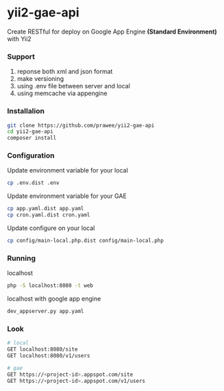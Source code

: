 # yii2-gae-api
Create RESTful for deploy on Google App Engine <b>(Standard Environment)</b> with Yii2

### Support
1. reponse both xml and json format
2. make versioning
3. using .env file between server and local
4. using memcache via  appengine

### Installalion
```bash
git clone https://github.com/prawee/yii2-gae-api
cd yii2-gae-api
composer install
```

### Configuration
Update environment variable for your local
```bash
cp .env.dist .env
```

Update environment variable for your GAE
```bash
cp app.yaml.dist app.yaml
cp cron.yaml.dist cron.yaml
```
Update configure on your local
```bash
cp config/main-local.php.dist config/main-local.php
```

### Running
localhost
```bash
php -S localhost:8080 -t web
```

localhost with google app engine
```bash
dev_appserver.py app.yaml
```

### Look
```bash
# local
GET localhost:8080/site
GET localhost:8080/v1/users
```

```bash
# gae
GET https://<project-id>.appspot.com/site
GET https://<project-id>.appspot.com/v1/users
```